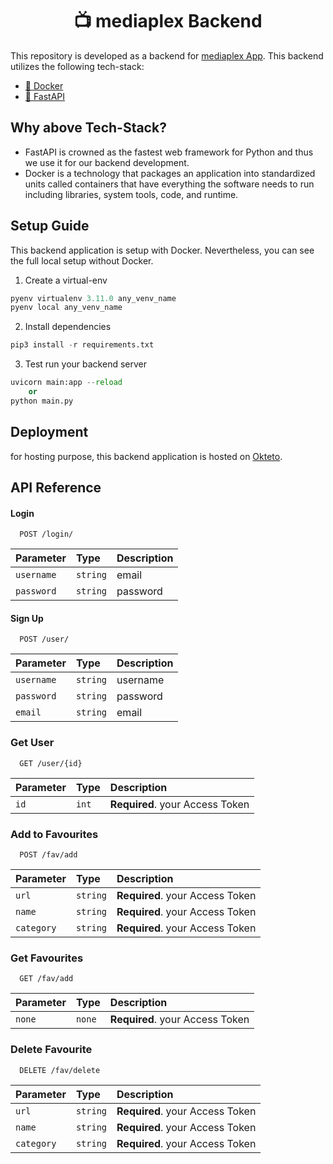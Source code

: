 <h1 align="center">
📺 mediaplex Backend
</h1>

This repository is developed as a backend for [mediaplex App](https://github.com/mondesirm/mediaplex-app). This backend utilizes the following tech-stack:

- [🐳 Docker](https://www.docker.com/)
- [🐍 FastAPI](https://fastapi.tiangolo.com/)

## Why above Tech-Stack?

- FastAPI is crowned as the fastest web framework for Python and thus we use it for our backend development.
- Docker is a technology that packages an application into standardized units called containers that have everything the software needs to run including libraries, system tools, code, and runtime.

## Setup Guide

This backend application is setup with Docker. Nevertheless, you can see the full local setup without Docker.


1. Create a virtual-env

```python
pyenv virtualenv 3.11.0 any_venv_name
pyenv local any_venv_name
```

2. Install dependencies

```python
pip3 install -r requirements.txt
```

3. Test run your backend server

```python
uvicorn main:app --reload
    or
python main.py
```

## Deployment

for hosting purpose, this backend application is hosted on [Okteto](https://www.okteto.com/).

## API Reference

#### Login

```
  POST /login/
```

| Parameter | Type     | Description                |
| :-------- | :------- | :------------------------- |
| `username` | `string` | email |
| `password` | `string` | password |

#### Sign Up

```
  POST /user/
```

| Parameter | Type     | Description                |
| :-------- | :------- | :------------------------- |
| `username` | `string` | username  |
| `password` | `string` | password |
| `email` | `string` | email |

### Get User

```
  GET /user/{id}
```

| Parameter | Type     | Description                |
| :-------- | :------- | :------------------------- |
| `id` | `int` | **Required**. your Access Token |


### Add to Favourites

```
  POST /fav/add
```

| Parameter | Type     | Description                |
| :-------- | :------- | :------------------------- |
| `url` | `string` | **Required**. your Access Token  |
| `name` | `string` | **Required**. your Access Token  |
| `category` | `string` | **Required**. your Access Token  |


### Get Favourites

```
  GET /fav/add
```

| Parameter | Type     | Description                |
| :-------- | :------- | :------------------------- |
| `none` | `none` | **Required**. your Access Token  |


### Delete Favourite

```
  DELETE /fav/delete
```

| Parameter | Type     | Description                |
| :-------- | :------- | :------------------------- |
| `url` | `string` | **Required**. your Access Token  |
| `name` | `string` | **Required**. your Access Token  |
| `category` | `string` | **Required**. your Access Token  |